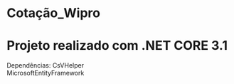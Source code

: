 # Cotação_Wipro

# Projeto realizado com .NET CORE 3.1

Dependências:
CsVHelper<br/>
MicrosoftEntityFramework
